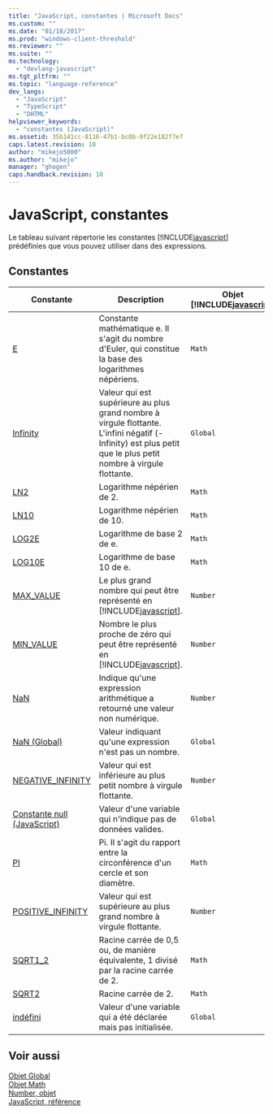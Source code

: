 ```yaml
---
title: "JavaScript, constantes | Microsoft Docs"
ms.custom: ""
ms.date: "01/18/2017"
ms.prod: "windows-client-threshold"
ms.reviewer: ""
ms.suite: ""
ms.technology: 
  - "devlang-javascript"
ms.tgt_pltfrm: ""
ms.topic: "language-reference"
dev_langs: 
  - "JavaScript"
  - "TypeScript"
  - "DHTML"
helpviewer_keywords: 
  - "constantes (JavaScript)"
ms.assetid: 35b141cc-8116-47b1-bc0b-0f22e182f7e7
caps.latest.revision: 10
author: "mikejo5000"
ms.author: "mikejo"
manager: "ghogen"
caps.handback.revision: 10
---
```

# JavaScript, constantes
Le tableau suivant répertorie les constantes [!INCLUDE[javascript](../../javascript/includes/javascript-md.md)] prédéfinies que vous pouvez utiliser dans des expressions.  
  
## Constantes  
  
|Constante|Description|Objet [!INCLUDE[javascript](../../javascript/includes/javascript-md.md)]|  
|---------------|-----------------|----------------------------------------------------------------------|  
|[E](../../javascript/reference/math-constants-javascript.md)|Constante mathématique e.  Il s'agit du nombre d'Euler, qui constitue la base des logarithmes népériens.|`Math`|  
|[Infinity](../../javascript/reference/infinity-constant-javascript.md)|Valeur qui est supérieure au plus grand nombre à virgule flottante.  L'infini négatif \(\-Infinity\) est plus petit que le plus petit nombre à virgule flottante.|`Global`|  
|[LN2](../../javascript/reference/math-constants-javascript.md)|Logarithme népérien de 2.|`Math`|  
|[LN10](../../javascript/reference/math-constants-javascript.md)|Logarithme népérien de 10.|`Math`|  
|[LOG2E](../../javascript/reference/math-constants-javascript.md)|Logarithme de base 2 de e.|`Math`|  
|[LOG10E](../../javascript/reference/math-constants-javascript.md)|Logarithme de base 10 de e.|`Math`|  
|[MAX\_VALUE](../../javascript/reference/number-constants-javascript.md)|Le plus grand nombre qui peut être représenté en [!INCLUDE[javascript](../../javascript/includes/javascript-md.md)].|`Number`|  
|[MIN\_VALUE](../../javascript/reference/number-constants-javascript.md)|Nombre le plus proche de zéro qui peut être représenté en [!INCLUDE[javascript](../../javascript/includes/javascript-md.md)].|`Number`|  
|[NaN](../../javascript/reference/number-constants-javascript.md)|Indique qu'une expression arithmétique a retourné une valeur non numérique.|`Number`|  
|[NaN \(Global\)](../../javascript/reference/nan-constant-javascript.md)|Valeur indiquant qu'une expression n'est pas un nombre.|`Global`|  
|[NEGATIVE\_INFINITY](../../javascript/reference/number-constants-javascript.md)|Valeur qui est inférieure au plus petit nombre à virgule flottante.|`Number`|  
|[Constante null \(JavaScript\)](../../javascript/reference/null-constant-javascript.md)|Valeur d'une variable qui n'indique pas de données valides.|`Global`|  
|[PI](../../javascript/reference/math-constants-javascript.md)|Pi.  Il s'agit du rapport entre la circonférence d'un cercle et son diamètre.|`Math`|  
|[POSITIVE\_INFINITY](../../javascript/reference/number-constants-javascript.md)|Valeur qui est supérieure au plus grand nombre à virgule flottante.|`Number`|  
|[SQRT1\_2](../../javascript/reference/math-constants-javascript.md)|Racine carrée de 0,5 ou, de manière équivalente, 1 divisé par la racine carrée de 2.|`Math`|  
|[SQRT2](../../javascript/reference/math-constants-javascript.md)|Racine carrée de 2.|`Math`|  
|[indéfini](../../javascript/reference/undefined-constant-javascript.md)|Valeur d'une variable qui a été déclarée mais pas initialisée.|`Global`|  
  
## Voir aussi  
 [Objet Global](../../javascript/reference/global-object-javascript.md)   
 [Objet Math](../../javascript/reference/math-object-javascript.md)   
 [Number, objet](../../javascript/reference/number-object-javascript.md)   
 [JavaScript, référence](../../javascript/reference/javascript-reference.md)